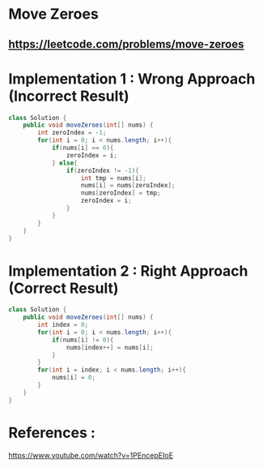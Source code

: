 # Move Zeroes
## https://leetcode.com/problems/move-zeroes


# Implementation 1 : Wrong Approach (Incorrect Result)

```java
class Solution {
    public void moveZeroes(int[] nums) {
        int zeroIndex = -1;
        for(int i = 0; i < nums.length; i++){
            if(nums[i] == 0){
                zeroIndex = i;
            } else{
                if(zeroIndex != -1){
                    int tmp = nums[i];
                    nums[i] = nums[zeroIndex];
                    nums[zeroIndex] = tmp;
                    zeroIndex = i;
                }
            }
        }
    }
}
```
# Implementation 2 : Right Approach (Correct Result)

```java
class Solution {
    public void moveZeroes(int[] nums) {
        int index = 0;
        for(int i = 0; i < nums.length; i++){
            if(nums[i] != 0){
                nums[index++] = nums[i];
            }
        }
        for(int i = index; i < nums.length; i++){
            nums[i] = 0;
        }
    }
}
```

# References :
https://www.youtube.com/watch?v=1PEncepEIoE


